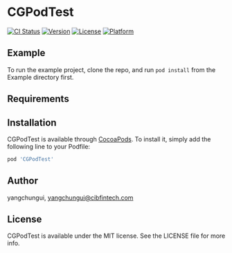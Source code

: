 # CGPodTest

[![CI Status](https://img.shields.io/travis/yangchungui/CGPodTest.svg?style=flat)](https://travis-ci.org/yangchungui/CGPodTest)
[![Version](https://img.shields.io/cocoapods/v/CGPodTest.svg?style=flat)](https://cocoapods.org/pods/CGPodTest)
[![License](https://img.shields.io/cocoapods/l/CGPodTest.svg?style=flat)](https://cocoapods.org/pods/CGPodTest)
[![Platform](https://img.shields.io/cocoapods/p/CGPodTest.svg?style=flat)](https://cocoapods.org/pods/CGPodTest)

## Example

To run the example project, clone the repo, and run `pod install` from the Example directory first.

## Requirements

## Installation

CGPodTest is available through [CocoaPods](https://cocoapods.org). To install
it, simply add the following line to your Podfile:

```ruby
pod 'CGPodTest'
```

## Author

yangchungui, yangchungui@cibfintech.com

## License

CGPodTest is available under the MIT license. See the LICENSE file for more info.
